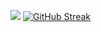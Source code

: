 <a href="https://git.io/streak-stats"><img src="https://streak-stats.demolab.com?user=jajanel"/></a>
[![GitHub Streak](https://streak-stats.demolab.com?user=jajanel)](https://git.io/streak-stats)
